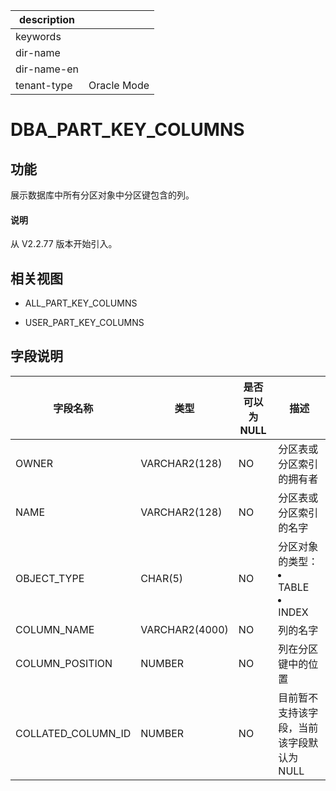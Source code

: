 |description||
|---|---|
|keywords||
|dir-name||
|dir-name-en||
|tenant-type|Oracle Mode|

# DBA_PART_KEY_COLUMNS

## 功能

展示数据库中所有分区对象中分区键包含的列。

<main id="notice" type='explain'>
  <h4>说明</h4>
  <p>从 V2.2.77 版本开始引入。</p>
</main>

## 相关视图

* ALL_PART_KEY_COLUMNS

* USER_PART_KEY_COLUMNS

## 字段说明

|      **字段名称**      |     **类型**     | **是否可以为 NULL** |                                                              **描述**                                                              |
|--------------------|----------------|----------------|----------------------------------------------------------------------------------------------------------------------------------|
| OWNER              | VARCHAR2(128)  | NO             | 分区表或分区索引的拥有者                                  |
| NAME               | VARCHAR2(128)  | NO             | 分区表或分区索引的名字                                   |
| OBJECT_TYPE        | CHAR(5)        | NO             | 分区对象的类型： <li> TABLE   <li> INDEX    |
| COLUMN_NAME        | VARCHAR2(4000) | NO             | 列的名字                                          |
| COLUMN_POSITION    | NUMBER         | NO             | 列在分区键中的位置                                     |
| COLLATED_COLUMN_ID | NUMBER         | NO             | 目前暂不支持该字段，当前该字段默认为 NULL                       |
